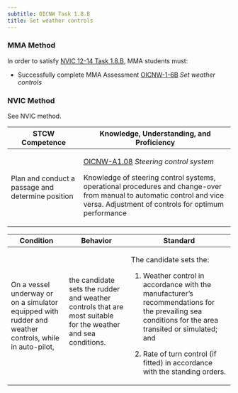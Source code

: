 ```yaml
---
subtitle: OICNW Task 1.8.B 
title: Set weather controls
---
```



### MMA Method

In order to satisfy  [NVIC 12-14  Task  1.8.B]({{site.baseurl}}/assets/images/nvic-12-14.pdf), MMA students must:

* Successfully complete MMA Assessment [OICNW-1-6B]({{site.baseurl}}/assessments/Deck/OICNW-1-6B) *Set weather controls*


### NVIC Method

<a onclick="togglevisibility('nvic_methods')" >See NVIC method.</a>

<div id='nvic_methods' class='hide'>

<table>
<thead>
<tr>
<th class='forty'> STCW Competence </th>
<th class='sixty'> Knowledge, Understanding, and Proficiency </th>
</tr>
</thead>




<tbody>
<tr><td markdown='1'>

Plan and conduct a passage and determine position

</td><td markdown='1'>

[OICNW-A1.08](../../tables/21.html#OICNW-A1.08) *Steering control system*

Knowledge of steering control systems, operational procedures and change-over from manual to automatic control and vice versa. Adjustment of controls for optimum performance

</td></tr>


</tbody>
</table>


<table>
<thead>
<tr><th class='twenty'>  Condition </th><th class='twenty'> Behavior </th><th  class='sixty'>Standard </th></tr>
</thead>
<tbody >



<tr><td markdown='1'>

On a vessel underway or on a simulator equipped with rudder and weather controls, while in auto-pilot,

</td><td markdown='1'>

the candidate sets the rudder and weather controls that are most suitable for the weather and sea conditions.

<br>

<div class="tooltip">
<span class="tooltiptext">
</span>
</div>


</td><td markdown='1'>

The candidate sets the:

1. Weather control in accordance with the manufacturer’s recommendations for the prevailing sea conditions for the area transited or simulated; and

2. Rate of turn control (if fitted) in accordance with the standing orders.

</td></tr>
</tbody>
</table>
</div>

